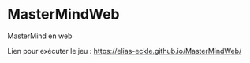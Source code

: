 # MasterMindWeb
MasterMind en web

Lien pour exécuter le jeu : https://elias-eckle.github.io/MasterMindWeb/
